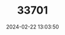 ---
title: "33701"
category: "Guaiacum officinale"
draft: false
date: 2024-02-22 13:03:50
languages:
  English: ["Commoner Lignum Vitae", "Guaiac Tree"]
  Spanish; Castilian: ["Guayacán", "Palo De Vida", "Palo Santo"]
  Thai: ["Kaeo Chaochom"]
---